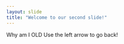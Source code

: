 ```yaml
---
layout: slide
title: "Welcome to our second slide!"
---
```

Why am I OLD
Use the left arrow to go back!
